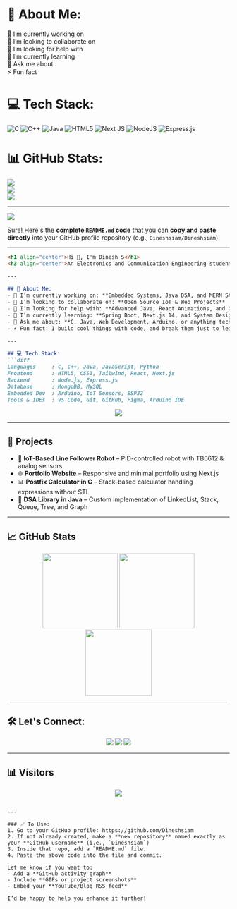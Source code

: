 # 💫 About Me:
🔭 I’m currently working on<br>👯 I’m looking to collaborate on<br>🤝 I’m looking for help with<br>🌱 I’m currently learning<br>💬 Ask me about<br>⚡ Fun fact


# 💻 Tech Stack:
![C](https://img.shields.io/badge/c-%2300599C.svg?style=for-the-badge&logo=c&logoColor=white) ![C++](https://img.shields.io/badge/c++-%2300599C.svg?style=for-the-badge&logo=c%2B%2B&logoColor=white) ![Java](https://img.shields.io/badge/java-%23ED8B00.svg?style=for-the-badge&logo=openjdk&logoColor=white) ![HTML5](https://img.shields.io/badge/html5-%23E34F26.svg?style=for-the-badge&logo=html5&logoColor=white) ![Next JS](https://img.shields.io/badge/Next-black?style=for-the-badge&logo=next.js&logoColor=white) ![NodeJS](https://img.shields.io/badge/node.js-6DA55F?style=for-the-badge&logo=node.js&logoColor=white) ![Express.js](https://img.shields.io/badge/express.js-%23404d59.svg?style=for-the-badge&logo=express&logoColor=%2361DAFB)
# 📊 GitHub Stats:
![](https://github-readme-stats.vercel.app/api?username=Dineshsiam&theme=dark&hide_border=false&include_all_commits=false&count_private=false)<br/>
![](https://nirzak-streak-stats.vercel.app/?user=Dineshsiam&theme=dark&hide_border=false)<br/>
![](https://github-readme-stats.vercel.app/api/top-langs/?username=Dineshsiam&theme=dark&hide_border=false&include_all_commits=false&count_private=false&layout=compact)

---
[![](https://visitcount.itsvg.in/api?id=Dineshsiam&icon=0&color=0)](https://visitcount.itsvg.in)

Sure! Here's the **complete `README.md` code** that you can **copy and paste directly** into your GitHub profile repository (e.g., `Dineshsiam/Dineshsiam`):

---

````markdown
<h1 align="center">Hi 👋, I'm Dinesh S</h1>
<h3 align="center">An Electronics and Communication Engineering student passionate about IoT, full-stack web development, and competitive coding 🚀</h3>

---

## 💫 About Me:
- 🔭 I’m currently working on: **Embedded Systems, Java DSA, and MERN Stack Projects**
- 👯 I’m looking to collaborate on: **Open Source IoT & Web Projects**
- 🤝 I’m looking for help with: **Advanced Java, React Animations, and Competitive Programming**
- 🌱 I’m currently learning: **Spring Boot, Next.js 14, and System Design**
- 💬 Ask me about: **C, Java, Web Development, Arduino, or anything tech!**
- ⚡ Fun fact: I build cool things with code, and break them just to learn how to fix them again! 😄

---

## 💻 Tech Stack:
```diff
Languages     : C, C++, Java, JavaScript, Python
Frontend      : HTML5, CSS3, Tailwind, React, Next.js
Backend       : Node.js, Express.js
Database      : MongoDB, MySQL
Embedded Dev  : Arduino, IoT Sensors, ESP32
Tools & IDEs  : VS Code, Git, GitHub, Figma, Arduino IDE
````

<div align="center">
  <img src="https://skillicons.dev/icons?i=c,cpp,java,html,css,js,react,nextjs,nodejs,express,mongodb,git,github,figma,arduino" />
</div>

---

## 🚀 Projects

* 🔌 **IoT-Based Line Follower Robot** – PID-controlled robot with TB6612 & analog sensors
* 🌐 **Portfolio Website** – Responsive and minimal portfolio using Next.js
* 📊 **Postfix Calculator in C** – Stack-based calculator handling expressions without STL
* 🧠 **DSA Library in Java** – Custom implementation of LinkedList, Stack, Queue, Tree, and Graph

---

## 📈 GitHub Stats

<div align="center">
  <img src="https://github-readme-stats.vercel.app/api?username=Dineshsiam&theme=dark&hide_border=false&count_private=true&show_icons=true" height="170"/>
  <img src="https://github-readme-streak-stats.herokuapp.com/?user=Dineshsiam&theme=dark&hide_border=false" height="170"/>
</div>
<div align="center">
  <img src="https://github-readme-stats.vercel.app/api/top-langs/?username=Dineshsiam&theme=dark&hide_border=false&layout=compact" height="150"/>
</div>

---

## 🛠️ Let's Connect:

<p align="center">
  <a href="https://www.linkedin.com/in/dineshsiam/" target="_blank"><img src="https://img.shields.io/badge/LinkedIn-blue?style=for-the-badge&logo=linkedin&logoColor=white" /></a>
  <a href="mailto:dineshsiam@gmail.com"><img src="https://img.shields.io/badge/Gmail-red?style=for-the-badge&logo=gmail&logoColor=white" /></a>
  <a href="https://github.com/Dineshsiam"><img src="https://img.shields.io/badge/GitHub-100000?style=for-the-badge&logo=github&logoColor=white" /></a>
</p>

---

## 📊 Visitors

<p align="center">
  <img src="https://visitcount.itsvg.in/api?id=Dineshsiam&label=Profile%20Views&color=12&icon=5&pretty=true" />
</p>

<!-- Proudly created with GPRM ( https://gprm.itsvg.in ) -->

```

---

### ✅ To Use:
1. Go to your GitHub profile: https://github.com/Dineshsiam
2. If not already created, make a **new repository** named exactly as your **GitHub username** (i.e., `Dineshsiam`)
3. Inside that repo, add a `README.md` file.
4. Paste the above code into the file and commit.

Let me know if you want to:
- Add a **GitHub activity graph**
- Include **GIFs or project screenshots**
- Embed your **YouTube/Blog RSS feed**

I’d be happy to help you enhance it further!
```

<!-- Proudly created with GPRM ( https://gprm.itsvg.in ) -->
